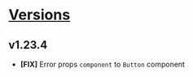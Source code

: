 # [Versions](https://github.com/Tracktor/design-system/releases)

## v1.23.4
- **[FIX]** Error props `component` to `Button` component
